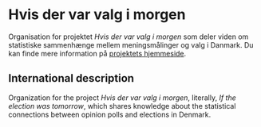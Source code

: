 # Hvis der var valg i morgen

Organisation for projektet *Hvis der var valg i morgen* som deler viden om statistiske sammenhænge mellem meningsmålinger og valg i Danmark. Du kan finde mere information på [projektets hjemmeside](www.hvisdervarvalgimorgen.dk).

## International description

Organization for the project *Hvis der var valg i morgen*, literally, *If the election was tomorrow*, which shares knowledge about the statistical connections between opinion polls and elections in Denmark. 
